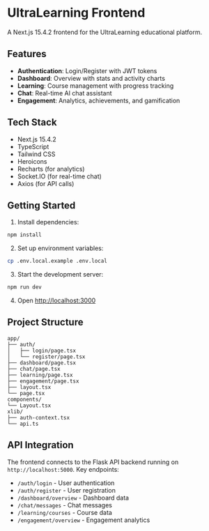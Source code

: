 # UltraLearning Frontend

A Next.js 15.4.2 frontend for the UltraLearning educational platform.

## Features

- **Authentication**: Login/Register with JWT tokens
- **Dashboard**: Overview with stats and activity charts
- **Learning**: Course management with progress tracking
- **Chat**: Real-time AI chat assistant
- **Engagement**: Analytics, achievements, and gamification

## Tech Stack

- Next.js 15.4.2
- TypeScript
- Tailwind CSS
- Heroicons
- Recharts (for analytics)
- Socket.IO (for real-time chat)
- Axios (for API calls)

## Getting Started

1. Install dependencies:
```bash
npm install
```

2. Set up environment variables:
```bash
cp .env.local.example .env.local
```

3. Start the development server:
```bash
npm run dev
```

4. Open [http://localhost:3000](http://localhost:3000)

## Project Structure

```
app/
├── auth/
│   ├── login/page.tsx
│   └── register/page.tsx
├── dashboard/page.tsx
├── chat/page.tsx
├── learning/page.tsx
├── engagement/page.tsx
├── layout.tsx
└── page.tsx
components/
└── Layout.tsx
xlib/
├── auth-context.tsx
└── api.ts
```

## API Integration

The frontend connects to the Flask API backend running on `http://localhost:5000`. Key endpoints:

- `/auth/login` - User authentication
- `/auth/register` - User registration
- `/dashboard/overview` - Dashboard data
- `/chat/messages` - Chat messages
- `/learning/courses` - Course data
- `/engagement/overview` - Engagement analytics